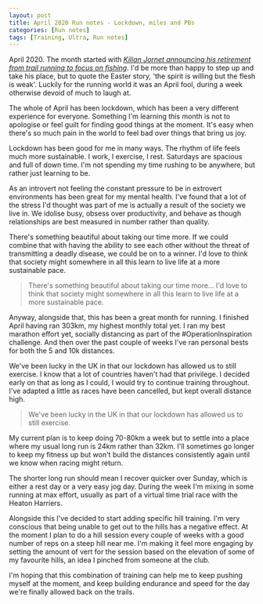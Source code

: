 ```yaml
---
layout: post
title: April 2020 Run notes - Lockdown, miles and PBs
categories: [Run notes]
tags: [Training, Ultra, Run notes]
---
```

April 2020. The month started with *[Kilian Jornet announcing his retirement from trail running to focus on fishing](https://www.salomon.com/en-gb/blog/jornet-announces-retirement-trail-running)*. I'd be more than happy to step up and take his place, but to quote the Easter story, 'the spirit is willing but the flesh is weak'. Luckily for the running world it was an April fool, during a week otherwise devoid of much to laugh at.

The whole of April has been lockdown, which has been a very different experience for everyone. Something I'm learning this month is not to apologise or feel guilt for finding good things at the moment. It's easy when there's so much pain in the world to feel bad over things that bring us joy.

Lockdown has been good for me in many ways. The rhythm of life feels much more sustainable. I work, I exercise, I rest. Saturdays are spacious and full of down time. I'm not spending my time rushing to be anywhere, but rather just learning to be.

As an introvert not feeling the constant pressure to be in extrovert environments has been great for my mental health. I've found that a lot of the stress I'd thought was part of me is actually a result of the society we live in. We idolise busy, obsess over productivity, and behave as though relationships are best measured in number rather than quality. 

There's something beautiful about taking our time more. If we could combine that with having the ability to see each other without the threat of transmitting a deadly disease, we could be on to a winner. I'd love to think that society might somewhere in all this learn to live life at a more sustainable pace. 

>There's something beautiful about taking our time more... I'd love to think that society might somewhere in all this learn to live life at a more sustainable pace. 

Anyway, alongside that, this has been a great month for running. I finished April having ran 303km, my highest monthly total yet. I ran my best marathon effort yet, socially distancing as part of the #OperationInspiration challenge. And then over the past couple of weeks I've ran personal bests for both the 5 and 10k distances.

We've been lucky in the UK in that our lockdown has allowed us to still exercise. I know that a lot of countries haven't had that privilege. I decided early on that as long as I could, I would try to continue training throughout. I've adapted a little as races have been cancelled, but kept overall distance high.

>We've been lucky in the UK in that our lockdown has allowed us to still exercise.

My current plan is to keep doing 70-80km a week but to settle into a place where my usual long run is 24km rather than 32km. I'll sometimes go longer to keep my fitness up but won't build the distances consistently again until we know when racing might return.

The shorter long run should mean I recover quicker over Sunday, which is either a rest day or a very easy jog day. During the week I'm mixing in some running at max effort, usually as part of a virtual time trial race with the Heaton Harriers.

Alongside this I've decided to start adding specific hill training. I'm very conscious that being unable to get out to the hills has a negative effect. At the moment I plan to do a hill session every couple of weeks with a good number of reps on a steep hill near me. I'm making it feel more engaging by setting the amount of vert for the session based on the elevation of some of my favourite hills, an idea I pinched from someone at the club.

I'm hoping that this combination of training can help me to keep pushing myself at the moment, and keep building endurance and speed for the day we're finally allowed back on the trails.
